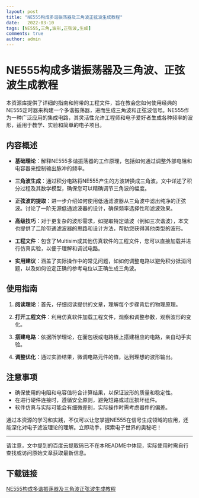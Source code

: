 ```yaml
---
layout: post
title: "NE555构成多谐振荡器及三角波正弦波生成教程"
date:   2022-03-10
tags: [NE555,三角,波形,正弦波,生成]
comments: true
author: admin
---
```

# NE555构成多谐振荡器及三角波、正弦波生成教程

本资源库提供了详细的指南和附带的工程文件，旨在教会您如何使用经典的NE555定时器来构建一个多谐振荡器，进而生成三角波和正弦波信号。NE555作为一种广泛应用的集成电路，其灵活性允许工程师和电子爱好者生成各种频率的波形，适用于教学、实验和简单的电子项目。

## 内容概述

- **基础理论**：解释NE555多谐振荡器的工作原理，包括如何通过调整外部电阻和电容器来控制输出脉冲的频率。
  
- **三角波生成**：通过积分电路将NE555产生的方波转换成三角波。文中详述了积分过程及其数学模型，确保您可以精确调节三角波的幅度。

- **正弦波的提取**：进一步介绍如何使用低通滤波器从三角波中滤出纯净的正弦波。讨论了一阶无源低通滤波器的设计，确保频率选择性和滤波效果。

- **高级技巧**：对于更复杂的波形需求，如提取特定谐波（例如三次谐波），本文也提供了二阶带通滤波器的思路和设计方法，帮助您获得其他类型的波形。

- **工程文件**：包含了Multisim或其他仿真软件的工程文件，您可以直接加载并进行仿真实验，以便于理解和调试电路。

- **实用建议**：涵盖了实际操作中的常见问题，如如何调整电路以避免积分抵消问题，以及如何设定正确的参考电位以正确生成三角波。

## 使用指南

1. **阅读理论**：首先，仔细阅读提供的文章，理解每个步骤背后的物理原理。
   
2. **打开工程文件**：利用仿真软件加载工程文件，观察和调整参数，观察波形的变化。

3. **搭建电路**：依据所学理论，在面包板或电路板上搭建相应的电路，亲自动手实验。

4. **调整优化**：通过实验结果，微调电路元件的值，达到理想的波形输出。

## 注意事项

- 确保使用的电阻和电容值符合计算结果，以保证波形的质量和稳定性。
- 在进行硬件连接时，遵循安全原则，避免短路或过压损坏组件。
- 软件仿真与实际可能会有细微差别，实际操作时需考虑器件的偏差。

通过本资源的学习和实践，不仅可以让您掌握NE555在信号生成领域的应用，还能深化对电子滤波理论的理解。立即动手，探索电子世界的奥秘吧！

---

请注意，文中提到的百度云提取码已不在本README中体现，实际使用时需自行查找或访问原始文章获取最新信息。

## 下载链接

[NE555构成多谐振荡器及三角波正弦波生成教程](https://pan.quark.cn/s/fee85ec85e55)